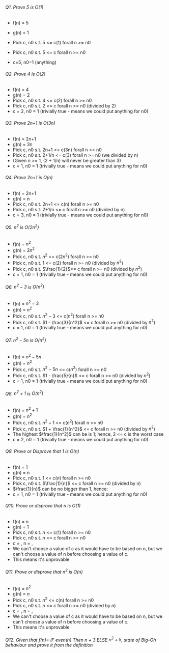 ###### Q1. Prove 5 is O(1)
- f(n) = 5
- g(n) = 1

- Pick c, n0 s.t. 5 <= c(1) forall n >= n0
- Pick c, n0 s.t. 5 <= c forall n >= n0
- c=5, n0=1 (anything)

###### Q2. Prove 4 is O(2)
- f(n) = 4
- g(n) = 2
- Pick c, n0 s.t. 4 <= c(2) forall n >= n0
- Pick c, n0 s.t. 2 <= c forall n >= n0 (divided by 2)
- c = 2, n0 = 1 (trivially true - means we could put anything for n0)

###### Q3. Prove 2n+1 is O(3n)
- f(n) = 2n+1
- g(n) = 3n
- Pick c, n0 s.t. 2n+1 <= c(3n) forall n >= n0
- Pick c, n0 s.t. 2+1/n <= c(3) forall n >= n0 (we divided by n)
- (Given n >= 1, (2 + 1/n) will never be greater than 3)
- c = 1, n0 = 1 (trivially true - means we could put anything for n0)

###### Q4. Prove 2n+1 is O(n)
- f(n) = 2n+1
- g(n) = n
- Pick c, n0 s.t. 2n+1 <= c(n) forall n >= n0
- Pick c, n0 s.t. 2+1/n <= c forall n >= n0 (divided by n)
- c = 3, n0 = 1 (trivially true - means we could put anything for n0)

###### Q5. $n^2$ is $O(2n^2)$
- f(n) = $n^2$
- g(n) = $2n^2$
- Pick c, n0 s.t. $n^2$ <= c($2n^2$) forall n >= n0
- Pick c, n0 s.t. $1$ <= c($2$) forall n >= n0 (divided by $n^2$)
- Pick c, n0 s.t. $\frac{1}{2}$<= c forall n >= n0 (divided by $n^2$)
- c = 1, n0 = 1 (trivially true - means we could put anything for n0)

###### Q6. $n^2 - 3$ is $O(n^2)$
- f(n) = $n^2 - 3$
- g(n) = $n^2$
- Pick c, n0 s.t. $n^2 - 3$ <= c($n^2$) forall n >= n0
- Pick c, n0 s.t. $1 - \frac{3}{n^2}$ <= c forall n >= n0 (divided by $n^2$)
- c = 1, n0 = 1 (trivially true - means we could put anything for n0)

###### Q7. $n^2 - 5n$ is $O(n^2)$
- f(n) = $n^2 - 5n$ 
- g(n) = $n^2$
- Pick c, n0 s.t. $n^2 - 5n$ <= c($n^2$) forall n >= n0
- Pick c, n0 s.t. $1 - \frac{5}{n}$ <= c forall n >= n0 (divided by $n^2$)
- c = 1, n0 = 1 (trivially true - means we could put anything for n0)

###### Q8. $n^2 + 1$ is $O(n^2)$
- f(n) = $n^2 + 1$
- g(n) = $n^2$
- Pick c, n0 s.t. $n^2 + 1$ <= c($n^2$) forall n >= n0
- Pick c, n0 s.t. $1 + \frac{1}{n^2}$ <= c forall n >= n0 (divided by $n^2$)
- The highest $\frac{1}{n^2}$ can be is 1; hence, 2 <= c is the worst case
- c = 2, n0 = 1 (trivially true - means we could put anything for n0)

###### Q9. Prove or Disprove that 1 is $O(n)$
- f(n) = 1
- g(n) = n
- Pick c, n0 s.t. 1 <= c($n$) forall n >= n0  
- Pick c, n0 s.t. $\frac{1}{n}$ <= c forall n >= n0  (divided by n)
- $\frac{1}{n}$  can be no bigger than 1, hence:
- c = 1, n0 = 1 (trivially true - means we could put anything for n0)

###### Q10. Prove or disprove that $n$ is $O(1)$
- f(n) = n
- g(n) = 1
- Pick c, n0 s.t. $n$ <= c(1) forall n >= n0 
- Pick c, n0 s.t. $n$ <= c forall n >= n0 
- c = , n = ,
- We can't choose a value of c as it would have to be based on n, but we can't choose a value of n before choosing a value of c.
- This means it's unprovable

###### Q11. Prove or disprove that $n^2$ is $O(n)$
- f(n) = $n^2$
- g(n) = $n$
- Pick c, n0 s.t. $n^2$ <= c(n) forall n >= n0
- Pick c, n0 s.t. $n$ <= c forall n >= n0 (divided by $n$)
- c = , n = ,
- We can't choose a value of c as it would have to be based on n, but we can't choose a value of n before choosing a value of c.
- This means it's unprovable

###### Q12. Given that $f(n) =$ IF even(n) Then n + 3 ELSE $n^2 + 5$, state of Big-Oh behaviour and prove it from the definition  